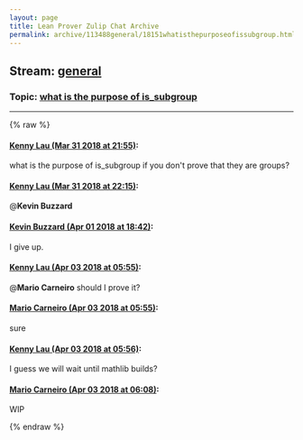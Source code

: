 ```yaml
---
layout: page
title: Lean Prover Zulip Chat Archive 
permalink: archive/113488general/18151whatisthepurposeofissubgroup.html
---
```


## Stream: [general](index.html)
### Topic: [what is the purpose of is_subgroup](18151whatisthepurposeofissubgroup.html)

---


{% raw %}
#### [ Kenny Lau (Mar 31 2018 at 21:55)](https://leanprover.zulipchat.com/#narrow/stream/113488-general/topic/what%20is%20the%20purpose%20of%20is_subgroup/near/124464518):
what is the purpose of is_subgroup if you don't prove that they are groups?

#### [ Kenny Lau (Mar 31 2018 at 22:15)](https://leanprover.zulipchat.com/#narrow/stream/113488-general/topic/what%20is%20the%20purpose%20of%20is_subgroup/near/124465041):
@**Kevin Buzzard**

#### [ Kevin Buzzard (Apr 01 2018 at 18:42)](https://leanprover.zulipchat.com/#narrow/stream/113488-general/topic/what%20is%20the%20purpose%20of%20is_subgroup/near/124494254):
I give up.

#### [ Kenny Lau (Apr 03 2018 at 05:55)](https://leanprover.zulipchat.com/#narrow/stream/113488-general/topic/what%20is%20the%20purpose%20of%20is_subgroup/near/124558889):
@**Mario Carneiro** should I prove it?

#### [ Mario Carneiro (Apr 03 2018 at 05:55)](https://leanprover.zulipchat.com/#narrow/stream/113488-general/topic/what%20is%20the%20purpose%20of%20is_subgroup/near/124558891):
sure

#### [ Kenny Lau (Apr 03 2018 at 05:56)](https://leanprover.zulipchat.com/#narrow/stream/113488-general/topic/what%20is%20the%20purpose%20of%20is_subgroup/near/124558931):
I guess we will wait until mathlib builds?

#### [ Mario Carneiro (Apr 03 2018 at 06:08)](https://leanprover.zulipchat.com/#narrow/stream/113488-general/topic/what%20is%20the%20purpose%20of%20is_subgroup/near/124559255):
WIP


{% endraw %}
